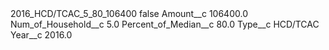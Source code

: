 <?xml version="1.0" encoding="UTF-8"?>
<CustomMetadata xmlns="http://soap.sforce.com/2006/04/metadata" xmlns:xsi="http://www.w3.org/2001/XMLSchema-instance" xmlns:xsd="http://www.w3.org/2001/XMLSchema">
    <label>2016_HCD/TCAC_5_80_106400</label>
    <protected>false</protected>
    <values>
        <field>Amount__c</field>
        <value xsi:type="xsd:double">106400.0</value>
    </values>
    <values>
        <field>Num_of_Household__c</field>
        <value xsi:type="xsd:double">5.0</value>
    </values>
    <values>
        <field>Percent_of_Median__c</field>
        <value xsi:type="xsd:double">80.0</value>
    </values>
    <values>
        <field>Type__c</field>
        <value xsi:type="xsd:string">HCD/TCAC</value>
    </values>
    <values>
        <field>Year__c</field>
        <value xsi:type="xsd:double">2016.0</value>
    </values>
</CustomMetadata>
